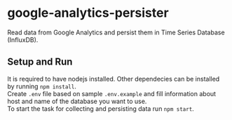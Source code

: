 # google-analytics-persister

Read data from Google Analytics and persist them in Time Series Database (InfluxDB).

## Setup and Run

It is required to have nodejs installed. Other dependecies can be installed by running `npm install`.  
Create `.env` file based on sample `.env.example` and fill information about host and name of the database you want to use.  
To start the task for collecting and persisting data run `npm start`.